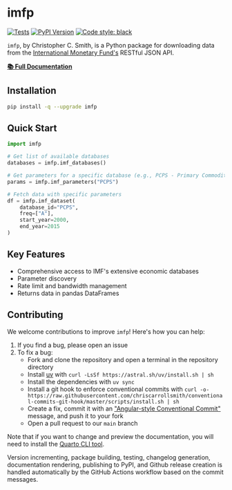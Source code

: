 # imfp

[![Tests](https://github.com/Promptly-Technologies-LLC/imfp/actions/workflows/test.yml/badge.svg)](https://github.com/Promptly-Technologies-LLC/imfp/actions/workflows/test.yml)
[![PyPI Version](https://img.shields.io/pypi/v/imfp.svg)](https://pypi.python.org/pypi/imfp)
[![Code style: black](https://img.shields.io/badge/code%20style-black-000000.svg)](https://github.com/psf/black)

`imfp`, by Christopher C. Smith, is a Python package for downloading data from the [International Monetary Fund's](http://data.imf.org/) RESTful JSON API.

**[📚 Full Documentation](https://promptlytechnologies.com/imfp/)**

## Installation

```bash
pip install -q --upgrade imfp
```

## Quick Start

```python
import imfp

# Get list of available databases
databases = imfp.imf_databases()

# Get parameters for a specific database (e.g., PCPS - Primary Commodity Price System)
params = imfp.imf_parameters("PCPS")

# Fetch data with specific parameters
df = imfp.imf_dataset(
    database_id="PCPS",
    freq=["A"],
    start_year=2000,
    end_year=2015
)
```

## Key Features

- Comprehensive access to IMF's extensive economic databases
- Parameter discovery
- Rate limit and bandwidth management
- Returns data in pandas DataFrames

## Contributing

We welcome contributions to improve `imfp`! Here's how you can help:

1. If you find a bug, please open an issue
2. To fix a bug:
   - Fork and clone the repository and open a terminal in the repository directory
   - Install [uv](https://astral.sh/setup-uv/) with `curl -LsSf https://astral.sh/uv/install.sh | sh`
   - Install the dependencies with `uv sync`
   - Install a git hook to enforce conventional commits with `curl -o- https://raw.githubusercontent.com/chriscarrollsmith/conventional-commits-git-hook/master/scripts/install.sh | sh`
   - Create a fix, commit it with an ["Angular-style Conventional Commit"](https://www.conventionalcommits.org/en/v1.0.0-beta.4/) message, and push it to your fork
   - Open a pull request to our `main` branch

Note that if you want to change and preview the documentation, you will need to install the [Quarto CLI tool](https://quarto.org/docs/download/).

Version incrementing, package building, testing, changelog generation, documentation rendering, publishing to PyPI, and Github release creation is handled automatically by the GitHub Actions workflow based on the commit messages.
